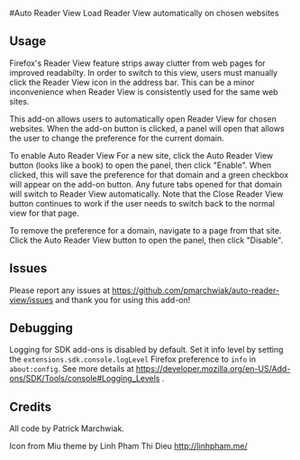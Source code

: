 #Auto Reader View
Load Reader View automatically on chosen websites

## Usage
Firefox's Reader View feature strips away clutter from web pages for improved readabilty. In order to switch to this view, users must manually click the Reader View icon in the address bar. This can be a minor inconvenience when Reader View is consistently used for the same web sites.

This add-on allows users to automatically open Reader View for chosen websites. When the add-on button is clicked, a panel will open that allows the user to change the preference for the current domain.

To enable Auto Reader View For a new site, click the Auto Reader View button (looks like a book) to open the panel, then click "Enable". When clicked, this will save the preference for that domain and a green checkbox will appear on the add-on button. Any future tabs opened for that domain will switch to Reader View automatically. Note that the Close Reader View button continues to work if the user needs to switch back to the normal view for that page.

To remove the preference for a domain, navigate to a page from that site. Click the Auto Reader View button to open the panel, then click "Disable".

## Issues

Please report any issues at https://github.com/pmarchwiak/auto-reader-view/issues and thank you for using this add-on!

## Debugging
Logging for SDK add-ons is disabled by default. Set it info level by setting the `extensions.sdk.console.logLevel` Firefox preference to `info` in `about:config`. See more details at https://developer.mozilla.org/en-US/Add-ons/SDK/Tools/console#Logging_Levels .

## Credits
All code by Patrick Marchwiak.

Icon from Miu theme by Linh Pham Thi Dieu
http://linhpham.me/
